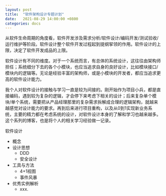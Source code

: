 ```yaml
---
layout: post
title:  "软件架构设计专题计划"
date:   2021-08-29 14:00:00 +0800
categories: docs
---
```


从软件生命周期的角度看，软件开发涉及需求分析/软件设计/编码开发/测试验收/运行维护等阶段。软件设计整个软件开发过程起到提纲挈领的作用。软件设计的上限，决定了软件开发成品的上限。

软件设计有不同的维度。对于一个系统而言，有总体的系统设计，这往往由架构师担任；系统细分下去的各个小模块，也应当追求自身的良好设计，比如模块接口/模块内的逻辑等。无论是经验丰富的架构师，或是小模块的开发者，都应当追求更高的软件设计能力。

我个人对软件设计的接触与学习一直是较为间接的。刚开始作为项目小兵，都是直接编码，遇到较为复杂的逻辑，才会停下来考虑下相关的设计；后来复杂单个模块/单个系统，需要把从产品经理那里的复杂需求拆解成合理的逻辑架构，就越来越感觉对设计能力的要求。再到后来进行项目重构，以及从0到1实现新业务系统，主要的精力都在考虑系统的设计，对软件设计本身的了解和学习也越来越多。这个系列的博客，也是将个人的相关学习经验做一记录。

软件设计
- 概念
- 设计思想
   - DDD
   - 安全设计
- 工具与方法
   - 4+1视图
   - 事件风暴
- 优秀实例解析
   - xxx.








